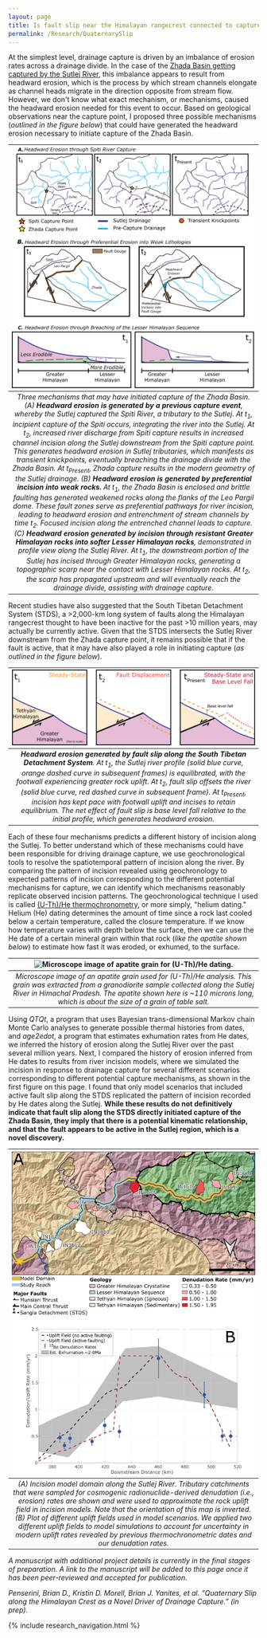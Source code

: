 ```yaml
---
layout: page
title: Is fault slip near the Himalayan rangecrest connected to capture of the Zhada Basin?
permalink: /Research/QuaternarySlip
---
```


At the simplest level, drainage capture is driven by an imbalance of erosion rates across a drainage divide. In the case of the [Zhada Basin getting captured by the Sutlej River](https://BPenserini.github.io/Research/ZhadaCapture), this imbalance appears to result from headward erosion, which is the process by which stream channels elongate as channel heads migrate in the direction opposite from stream flow. However, we don't know what exact mechanism, or mechanisms, caused the headward erosion needed for this event to occur. Based on geological observations near the capture point, I proposed three possible mechanisms (<i>outlined in the figure below</i>) that could have generated the headward erosion necessary to initiate capture of the Zhada Basin.

| ![Summary of different proposed mechanisms for Sutlej capture via headward erosion.](./Images/CombinedExampleMechanisms_240122c.png) | 
|:--:| 
| *Three mechanisms that may have initiated capture of the Zhada Basin. (A) <b>Headward erosion is generated by a previous capture event</b>, whereby the Sutlej captured the Spiti River, a tributary to the Sutlej. At t<sub>1</sub>, incipient capture of the Spiti occurs, integrating the river into the Sutlej. At t<sub>2</sub>, increased river discharge from Spiti capture results in increased channel incision along the Sutlej downstream from the Spiti capture point. This generates headward erosion in Sutlej tributaries, which manifests as transient knickpoints, eventually breaching the drainage divide with the Zhada Basin. At t<sub>Present</sub>, Zhada capture results in the modern geometry of the Sutlej drainage. (B) <b>Headward erosion is generated by preferential incision into weak rocks.</b> At t<sub>1</sub>, the Zhada Basin is enclosed and brittle faulting has generated weakened rocks along the flanks of the Leo Pargil dome. These fault zones serve as preferential pathways for river incision, leading to headward erosion and entrenchment of stream channels by time t<sub>2</sub>. Focused incision along the entrenched channel leads to capture. (C) <b>Headward erosion generated by incision through resistant Greater Himalayan rocks into softer Lesser Himalayan rocks</b>, demonstrated in profile view along the Sutlej River. At t<sub>1</sub>, the downstream portion of the Sutlej has incised through Greater Himalayan rocks, generating a topographic scarp near the contact with Lesser Himalayan rocks. At t<sub>2</sub>, the scarp has propagated upstream and will eventually reach the drainage divide, assisting with drainage capture.* |

Recent studies have also suggested that the South Tibetan Detachment System (STDS), a >2,000-km long system of faults along the Himalayan rangecrest thought to have been inactive for the past >10 million years, may actually be currently active. Given that the STDS intersects the Sutlej River downstream from the Zhada capture point, it remains possible that if the fault is active, that it may have also played a role in initiating capture (<i>as outlined in the figure below</i>).

| ![Proposed mechanism for capture driven by fault slip along the STDS.](./Images/STDS_Slip_Mechanism_ForDefense_240301.png) | 
|:--:| 
| *<b>Headward erosion generated by fault slip along the South Tibetan Detachment System</b>. At t<sub>1</sub>, the Sutlej river profile (solid blue curve, orange dashed curve in subsequent frames) is equilibrated, with the footwall experiencing greater rock uplift. At t<sub>2</sub>, fault slip offsets the river (solid blue curve, red dashed curve in subsequent frame). At t<sub>Present</sub>, incision has kept pace with footwall uplift and incises to retain equilibrium. The net effect of fault slip is base level fall relative to the initial profile, which generates headward erosion.* |

Each of these four mechanisms predicts a different history of incision along the Sutlej. To better understand which of these mechanisms could have been responsible for driving drainage capture, we use geochronological tools to resolve the spatiotemporal pattern of incision along the river. By comparing the pattern of incision revealed using geochronology to expected patterns of incision corresponding to the different potential mechanisms for capture, we can identify which mechanisms reasonably replicate observed incision patterns. The geochronological technique I used is called [(U-Th)/He thermochronometry](https://agupubs.onlinelibrary.wiley.com/doi/10.1029/2018TC005312), or more simply, "helium dating." Helium (He) dating determines the amount of time since a rock last cooled below a certain temperature, called the closure temperature. If we know how temperature varies with depth below the surface, then we can use the He date of a certain mineral grain within that rock (<i>like the apatite shown below</i>) to estimate how fast it was eroded, or exhumed, to the surface.

| ![Microscope image of apatite grain for (U-Th)/He dating.](./Images/IN19AHE1_A03A.png) | 
|:--:| 
| *Microscope image of an apatite grain used for (U-Th)/He analysis. This grain was extracted from a granodiorite sample collected along the Sutlej River in Himachal Pradesh. The apatite shown here is ~110 microns long, which is about the size of a grain of table salt.* |

Using <i>QTQt</i>, a program that uses Bayesian trans-dimensional Markov chain Monte Carlo analyses to generate possible thermal histories from  dates, and <i>age2edot</i>, a program that estimates exhumation rates from He dates, we inferred the history of erosion along the Sutlej River over the past several million years. Next, I compared the history of erosion inferred from He dates to results from river incision models, where we simulated the incision in response to drainage capture for several different scenarios corresponding to different potential capture mechanisms, as shown in the first figure on this page. I found that only model scenarios that included active fault slip along the STDS replicated the pattern of incision recorded by He dates along the Sutlej. <b>While these results do not definitively indicate that fault slip along the STDS directly initiated capture of the Zhada Basin, they imply that there is a potential kinematic relationship, and that the fault appears to be active in the Sutlej region, which is a novel discovery.</b>

| ![Erosion rate sample locations with modeled uplift fields for incision modeling.](./Images/Be10Map_withUpliftProfile_240120a.png) | 
|:--:| 
| *(A) Incision model domain along the Sutlej River. Tributary catchments that were sampled for cosmogenic radionuclide-derived denudation (i.e., erosion) rates are shown and were used to approximate the rock uplift field in incision models. Note that the orientation of this map is inverted. (B) Plot of different uplift fields used in model scenarios. We applied two different uplift fields to model simulations to account for uncertainty in modern uplift rates revealed by previous thermochronometric dates and our denudation rates.* |

<i>A manuscript with additional project details is currently in the final stages of preparation. A link to the manuscript will be added to this page once it has been peer-reviewed and accepted for publication.</i>

<i>Penserini, Brian D., Kristin D. Morell, Brian J. Yanites, et al. “Quaternary Slip along the Himalayan Crest as a Novel Driver of Drainage Capture.” (in prep).</i>

{% include research_navigation.html %}
